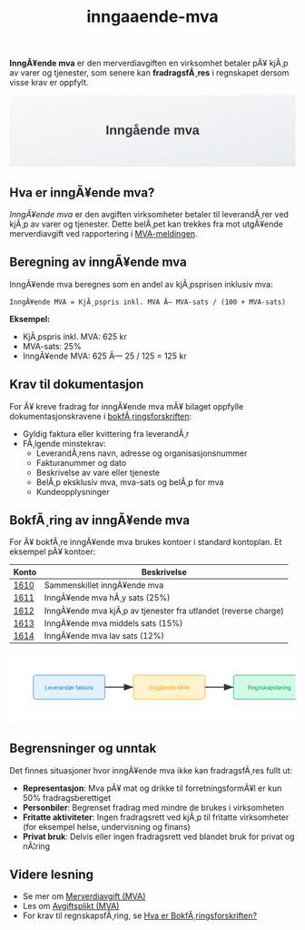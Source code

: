 ﻿---
title: "inngaaende-mva"
meta_title: "inngaaende-mva"
meta_description: '**InngÃ¥ende mva** er den merverdiavgiften en virksomhet betaler pÃ¥ kjÃ¸p av varer og tjenester, som senere kan **fradragsfÃ¸res** i regnskapet dersom visse kr...'
slug: inngaaende-mva
type: blog
layout: pages/single
---

**InngÃ¥ende mva** er den merverdiavgiften en virksomhet betaler pÃ¥ kjÃ¸p av varer og tjenester, som senere kan **fradragsfÃ¸res** i regnskapet dersom visse krav er oppfylt.

![Illustrasjon som viser definisjon av InngÃ¥ende mva](inngaaende-mva-image.svg)

## Hva er inngÃ¥ende mva?

*InngÃ¥ende mva* er den avgiften virksomheter betaler til leverandÃ¸rer ved kjÃ¸p av varer og tjenester. Dette belÃ¸pet kan trekkes fra mot utgÃ¥ende merverdiavgift ved rapportering i [MVA-meldingen](/blogs/regnskap/hva-er-mva-melding "Hva er MVA-melding? Komplett Guide til Merverdiavgiftsrapportering i Norge").

## Beregning av inngÃ¥ende mva

InngÃ¥ende mva beregnes som en andel av kjÃ¸psprisen inklusiv mva:

```text
InngÃ¥ende MVA = KjÃ¸pspris inkl. MVA Ã— MVA-sats / (100 + MVA-sats)
```

**Eksempel:**
- KjÃ¸pspris inkl. MVA: 625 kr
- MVA-sats: 25%
- InngÃ¥ende MVA: 625 Ã— 25 / 125 = 125 kr

## Krav til dokumentasjon

For Ã¥ kreve fradrag for inngÃ¥ende mva mÃ¥ bilaget oppfylle dokumentasjonskravene i [bokfÃ¸ringsforskriften](/blogs/regnskap/hva-er-bokforingsforskriften "Hva er BokfÃ¸ringsforskriften? Regler for bokfÃ¸ringsplikt i Norge"):

* Gyldig faktura eller kvittering fra leverandÃ¸r
* FÃ¸lgende minstekrav:
  * LeverandÃ¸rens navn, adresse og organisasjonsnummer
  * Fakturanummer og dato
  * Beskrivelse av vare eller tjeneste
  * BelÃ¸p eksklusiv mva, mva-sats og belÃ¸p for mva
  * Kundeopplysninger

## BokfÃ¸ring av inngÃ¥ende mva

For Ã¥ bokfÃ¸re inngÃ¥ende mva brukes kontoer i standard kontoplan. Et eksempel pÃ¥ kontoer:

| Konto | Beskrivelse                                                                                                            |
|-------|------------------------------------------------------------------------------------------------------------------------|
| [1610](/blogs/kontoplan/1610-inngaaende-merverdiavgift "Konto 1610 - InngÃ¥ende merverdiavgift")                           | Sammenskillet inngÃ¥ende mva                                                                                             |
| [1611](/blogs/kontoplan/1611-inngaaende-merverdiavgift-hoy-sats "Konto 1611 - InngÃ¥ende merverdiavgift hÃ¸y sats")           | InngÃ¥ende mva hÃ¸y sats (25%)                                                                                              |
| [1612](/blogs/kontoplan/1612-inngaaende-merverdiavgift-kjop-tjen-fra-utlandet "Konto 1612 - InngÃ¥ende merverdiavgift kjÃ¸p tjenester fra utlandet") | InngÃ¥ende mva kjÃ¸p av tjenester fra utlandet (reverse charge)                                                               |
| [1613](/blogs/kontoplan/1613-inngaaende-merverdiavgift-middels-sats "Konto 1613 - InngÃ¥ende merverdiavgift middels sats") | InngÃ¥ende mva middels sats (15%)                                                                                           |
| [1614](/blogs/kontoplan/1614-inngaaende-merverdiavgift-lav-sats "Konto 1614 - InngÃ¥ende merverdiavgift lav sats")         | InngÃ¥ende mva lav sats (12%)                                                                                              |

![Illustrasjon av InngÃ¥ende mva-prosess](inngaaende-mva-prosess.svg)

## Begrensninger og unntak

Det finnes situasjoner hvor inngÃ¥ende mva ikke kan fradragsfÃ¸res fullt ut:

* **Representasjon**: Mva pÃ¥ mat og drikke til forretningsformÃ¥l er kun 50% fradragsberettiget  
* **Personbiler**: Begrenset fradrag med mindre de brukes i virksomheten  
* **Fritatte aktiviteter**: Ingen fradragsrett ved kjÃ¸p til fritatte virksomheter (for eksempel helse, undervisning og finans)  
* **Privat bruk**: Delvis eller ingen fradragsrett ved blandet bruk for privat og nÃ¦ring  

## Videre lesning

* Se mer om [Merverdiavgift (MVA)](/blogs/regnskap/hva-er-moms-mva "Hva er Merverdiavgift (MVA)? Beregning og RegnskapsfÃ¸ring")  
* Les om [Avgiftsplikt (MVA)](/blogs/regnskap/hva-er-avgiftsplikt-mva "Hva er Avgiftsplikt (MVA)? Komplett Guide til Merverdiavgift i Norge")  
* For krav til regnskapsfÃ¸ring, se [Hva er BokfÃ¸ringsforskriften?](/blogs/regnskap/hva-er-bokforingsforskriften "Hva er BokfÃ¸ringsforskriften? Regler for bokfÃ¸ringsplikt i Norge")



